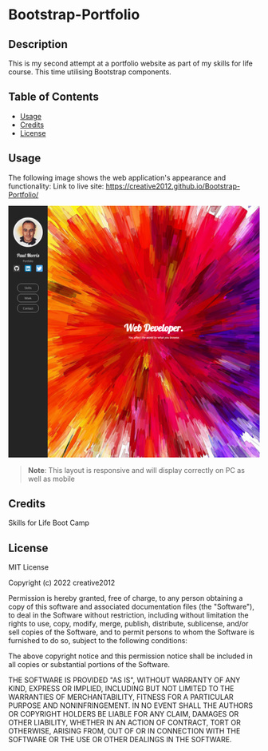 # Bootstrap-Portfolio


## Description

This is my second attempt at a portfolio website as part of my skills for life course.
This time utilising Bootstrap components.


## Table of Contents 

- [Usage](#usage)
- [Credits](#credits)
- [License](#license)

## Usage

The following image shows the web application's appearance and functionality:
Link to live site: https://creative2012.github.io/Bootstrap-Portfolio/

![My Portfolio webpage includes a navigation bar, a header image, an about me section, examples of my work and a contact section. Each link will take you directly to the corresponding section.](images/download.png)

> **Note**: This layout is responsive and will display correctly on PC as well as mobile

## Credits

Skills for Life Boot Camp

## License

MIT License

Copyright (c) 2022 creative2012

Permission is hereby granted, free of charge, to any person obtaining a copy
of this software and associated documentation files (the "Software"), to deal
in the Software without restriction, including without limitation the rights
to use, copy, modify, merge, publish, distribute, sublicense, and/or sell
copies of the Software, and to permit persons to whom the Software is
furnished to do so, subject to the following conditions:

The above copyright notice and this permission notice shall be included in all
copies or substantial portions of the Software.

THE SOFTWARE IS PROVIDED "AS IS", WITHOUT WARRANTY OF ANY KIND, EXPRESS OR
IMPLIED, INCLUDING BUT NOT LIMITED TO THE WARRANTIES OF MERCHANTABILITY,
FITNESS FOR A PARTICULAR PURPOSE AND NONINFRINGEMENT. IN NO EVENT SHALL THE
AUTHORS OR COPYRIGHT HOLDERS BE LIABLE FOR ANY CLAIM, DAMAGES OR OTHER
LIABILITY, WHETHER IN AN ACTION OF CONTRACT, TORT OR OTHERWISE, ARISING FROM,
OUT OF OR IN CONNECTION WITH THE SOFTWARE OR THE USE OR OTHER DEALINGS IN THE
SOFTWARE.
